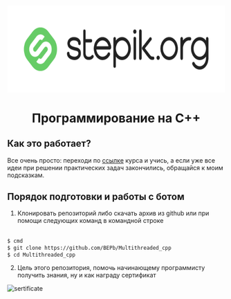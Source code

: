 <div align="center">


<img src="./art/stepik_logotype_green.png" alt="logo" width="600" height="200.5">

# Программирование на C++

</div>

## Как это работает?

Все очень просто: переходи по [ссылке](https://stepik.org/course/149/syllabus) курса и учись, а если уже все идеи при решении практических задач закончились, обращайся к моим подсказкам.

## Порядок подготовки и работы с ботом

1. Клонировать репозиторий либо скачать архив из github или при помощи следующих команд в командной строке
```commandline

$ cmd
$ git clone https://github.com/BEPb/Multithreaded_cpp
$ cd Multithreaded_cpp
```

2. Цель этого репозитория, помочь начинающему программисту получить знания, ну и как награду сертификат

<img src="./art/certificate.png" alt="sertificate" >


